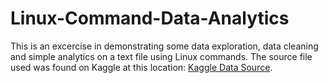 # Linux-Command-Data-Analytics

This is an excercise in demonstrating some data exploration, data cleaning and simple analytics on a text file using Linux commands. The source file used was found on Kaggle at this location: [Kaggle Data Source](https://www.kaggle.com/datasets/ganjerlawrence/loan-risk-prediction-dataset).
